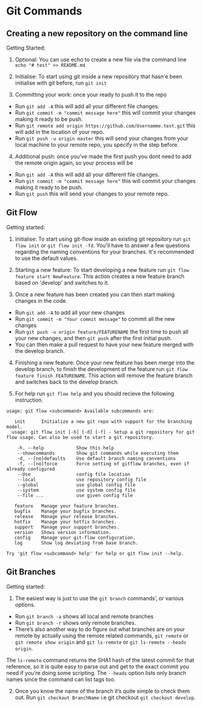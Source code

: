 # Git Commands

## Creating a new repository on the command line

Getting Started: 

1. Optional: You can use echo to create a new file via the command line `echo "# test" >> README.md`

2. Initialise: To start using git inside a new repository that hasn'e been initialise with git before, run `git init`

3. Committing your work: once your ready to push it to the repo
- Run `git add -A` this will add all your different file changes.
- Run `git commit -m "commit message here"` this will commit your changes making it ready to be push.
- Run `git remote add origin https://github.com/Usernamme.test.git` this will add in the location of your repo. 
- Run `git push -u origin master` this will send your changes from your local machine to your remote repo, you specify in the step before.

4. Additional push: once you've made the first push you dont need to add the remote origin again, so your process will be 
- Run `git add -A` this will add all your different file changes.
- Run `git commit -m "commit message here"` this will commit your changes making it ready to be push. 
- Run `git push` this will send your changes to your remote repo.


## Git Flow

Getting started: 

1. Initialise: To start using git-flow inside an existing git repository run `git flow init` or  `git flow init -fd`. You'll have to answer a few questions regarding the naming conventions for your branches. It's recommended to use the default values.

2. Starting a new feature: To start developing a new feature run `git flow feature start NewFeature`. This action creates a new feature branch based on 'develop' and switches to it.

3. Once a new feature has been created you can then start making changes in the code.
- Run `git add -A` to add all your new changes
- Run `git commit -m "Your commit message"` to commit all the new changes
- Run `git push -u origin feature/FEATURENAME` the first time to push all your new changes, and then `git push` after the first initial push.
- You can then make a pull request to have your new feature merged with the develop branch.

4. Finishing a new feature: Once your new feature has been merge into the develop branch, to finish the development of the feature run `git flow feature finish FEATURENAME`. This action will remove the feature branch and switches back to the develop branch.

5. For help run `git flow help` and you should recieve the following instruction.
```
usage: git flow <subcommand> Available subcommands are:
  
   init      Initialize a new git repo with support for the branching model.
  usage: git flow init [-h] [-d] [-f] - Setup a git repository for git flow usage. Can also be used to start a git repository.

    -h, --help            Show this help
    --showcommands        Show git commands while executing them
    -d, --[no]defaults    Use default branch naming conventions
    -f, --[no]force       Force setting of gitflow branches, even if already configured
    --Use                 config file location
    --local               use repository config file
    --global              use global config file
    --system              use system config file
    --file ...            use given config file
    
   feature   Manage your feature branches.
   bugfix    Manage your bugfix branches.
   release   Manage your release branches.
   hotfix    Manage your hotfix branches.
   support   Manage your support branches.
   version   Shows version information.
   config    Manage your git-flow configuration.
   log       Show log deviating from base branch.

Try 'git flow <subcommand> help' for help or git flow init --help.
```


## Git Branches

Getting started: 

1. The easiest way is just to use the `git branch` commands’, or various options.
- Run `git branch -a` shows all local and remote branches
- Run `git branch -r` shows only remote branches.
- There’s also another way to do figure out what branches are on your remote by actually using the remote related commands, `git remote` or `git remote show origin` and `git ls-remote` or `git ls-remote --heads origin`.

The `ls-remote` command returns the SHA1 hash of the latest commit for that reference, so it is quite easy to parse out and get to the exact commit you need if you’re doing some scripting. The `--heads` option lists only branch names since the command can list tags too.

2. Once you know the name of the branch it’s quite simple to check them out. Run `git checkout BranchName` i.e git checkout `git checkout develop`.
